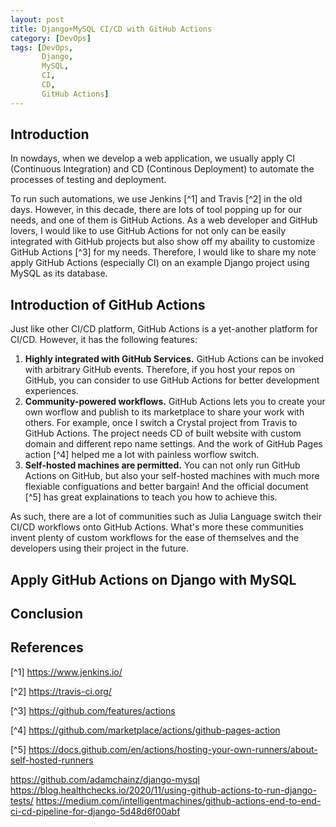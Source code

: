 ```yaml
---
layout: post
title: Django+MySQL CI/CD with GitHub Actions
category: [DevOps]
tags: [DevOps,
       Django,
       MySQL,
       CI,
       CD,
       GitHub Actions]
---
```


## Introduction
In nowdays, when we develop a web application, we usually apply CI (Continuous
Integration) and CD (Continous Deployment) to automate the processes of testing
and deployment.

To run such automations, we use Jenkins [^1] and Travis [^2] in the old days.
However, in this decade, there are lots of tool popping up for our needs, and
one of them is GitHub Actions. As a web developer and GitHub lovers, I would
like to use GitHub Actions for not only can be easily integrated with GitHub
projects but also show off my abaility to customize GitHub Actions [^3]
for my needs. Therefore, I would like to share my note apply GitHub Actions (especially CI)
on an example Django project using MySQL as its database.

## Introduction of GitHub Actions
Just like other CI/CD platform, GitHub Actions is a yet-another platform for
CI/CD. However, it has the following features:
1. **Highly integrated with GitHub Services.**
GitHub Actions can be invoked with arbitrary GitHub events. Therefore,
if you host your repos on GitHub, you can consider to use GitHub Actions
for better development experiences.
2. **Community-powered workflows.**
GitHub Actions lets you to create your own worflow and publish to its marketplace
to share your work with others. For example, once I switch a Crystal project
from Travis to GitHub Actions. The project needs CD of built website with
custom domain and different repo name settings. And the work of 
GitHub Pages action [^4] helped me a lot with painless worflow switch.
3. **Self-hosted machines are permitted.**
You can not only run GitHub Actions on GitHub, but also your self-hosted
machines with much more flexiable configuations and better bargain! And
the official document [^5] has great explainations to teach you how
to achieve this.

As such, there are a lot of communities such as Julia Language switch their
CI/CD workflows onto GitHub Actions. What's more these communities invent
plenty of custom workflows for the ease of themselves and the developers
using their project in the future.

## Apply GitHub Actions on Django with MySQL

## Conclusion

## References
[^1] https://www.jenkins.io/ 

[^2] https://travis-ci.org/

[^3] https://github.com/features/actions

[^4] https://github.com/marketplace/actions/github-pages-action

[^5] https://docs.github.com/en/actions/hosting-your-own-runners/about-self-hosted-runners

https://github.com/adamchainz/django-mysql
https://blog.healthchecks.io/2020/11/using-github-actions-to-run-django-tests/
https://medium.com/intelligentmachines/github-actions-end-to-end-ci-cd-pipeline-for-django-5d48d6f00abf
